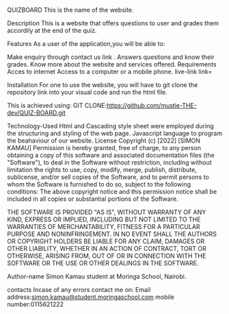
QUIZBOARD
This is the name of the website.

Description
This is a website that offers questions to user and grades them accordily at the end of the quiz.

Features
As a user of the application,you will be able to:

Make enquiry through contact us link .
Answers questions and know their grades.
Know more about the website and services offered.
Requirements
Acces to internet
Access to a computer or a mobile phone.
live-link
link=

Installation
For one to use the website, you will have to git clone the repository link into your visual code and run the html file.

This is achieved using: GIT CLONE:https://github.com/mustie-THE-dev/QUIZ-BOARD.git

Technology-Used
Html and Cascading style sheet were employed during the structuring and styling of the web page.
Javascript language to program the beahaviour of our website.
License
Copyright (c) [2022] [SIMON KAMAU] Permission is hereby granted, free of charge, to any person obtaining a copy of this software and associated documentation files (the "Software"), to deal in the Software without restriction, including without limitation the rights to use, copy, modify, merge, publish, distribute, sublicense, and/or sell copies of the Software, and to permit persons to whom the Software is furnished to do so, subject to the following conditions: The above copyright notice and this permission notice shall be included in all copies or substantial portions of the Software.

THE SOFTWARE IS PROVIDED "AS IS", WITHOUT WARRANTY OF ANY KIND, EXPRESS OR IMPLIED, INCLUDING BUT NOT LIMITED TO THE WARRANTIES OF MERCHANTABILITY, FITNESS FOR A PARTICULAR PURPOSE AND NONINFRINGEMENT. IN NO EVENT SHALL THE AUTHORS OR COPYRIGHT HOLDERS BE LIABLE FOR ANY CLAIM, DAMAGES OR OTHER LIABILITY, WHETHER IN AN ACTION OF CONTRACT, TORT OR OTHERWISE, ARISING FROM, OUT OF OR IN CONNECTION WITH THE SOFTWARE OR THE USE OR OTHER DEALINGS IN THE SOFTWARE.

Author-name
Simon Kamau student at Moringa School, Nairobi.

contacts
Incase of any errors contact me on: Email address:simon.kamau@student.moringaschool.com
mobile number:0115621222
